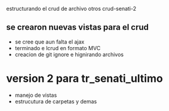 estructurando el crud de archivo otros crud-senati-2
## se  crearon nuevas vistas para el crud
- se cree que aun falta el ajax
- terminado e lcrud en formato MVC
- creacion de git ignore e hignirando archivos
# version 2 para tr_senati_ultimo
- manejo de vistas 
- estrucutura de carpetas y demas